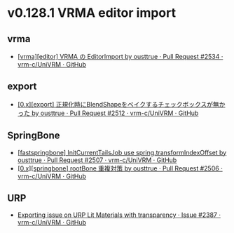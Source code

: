 # v0.128.1 VRMA editor import

<GithubMilestone milestone="96" closed />

<GithubRelease tag="v0.128.1" />

## vrma

- [\[vrma\]\[editor\] VRMA の EditorImport by ousttrue · Pull Request #2534 · vrm-c/UniVRM · GitHub](https://github.com/vrm-c/UniVRM/pull/2534)

## export

- [\[0.x\]\[export\] 正規化時にBlendShapeをベイクするチェックボックスが無かった by ousttrue · Pull Request #2512 · vrm-c/UniVRM · GitHub](https://github.com/vrm-c/UniVRM/pull/2512)

## SpringBone

- [\[fastspringbone\] InitCurrentTailsJob use spring.transformIndexOffset by ousttrue · Pull Request #2507 · vrm-c/UniVRM · GitHub](https://github.com/vrm-c/UniVRM/pull/2507)
- [\[0.x\]\[springbone\] rootBone 重複対策 by ousttrue · Pull Request #2506 · vrm-c/UniVRM · GitHub](https://github.com/vrm-c/UniVRM/pull/2506)

## URP

- [Exporting issue on URP Lit Materials with transparency · Issue #2387 · vrm-c/UniVRM · GitHub](https://github.com/vrm-c/UniVRM/issues/2387)
